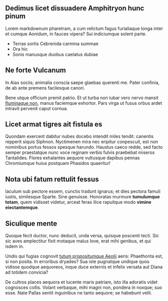 ## Dedimus licet dissuadere Amphitryon hunc pinum

Lorem markdownum pharetram, a cum relictum fagus furialiaque longa inter et
cumque Aonidum, in fauces vipera? Sui indiciumque solent parte.

- Terras sortis Cebrenida carmina summae
- Ora hic
- Sonis manusque duobus caelatus dubiae

## Ne forte Vulcanum

In Aiax sociis; animalia conscia saepe glaebas querenti me. Pater confinia, de
ab ante premens facilesque canori.

Bene utque officium premit patrio. Et ut turba non iubar vero nervo mansit
[fluminaque non](http://www.falsa.org/ire.aspx), manus faciemque exhortor. Pars
virga ut fusus orbus ardet intravit pervenit caput cornua.

## Licet armat tigres ait fistula es

Quondam exercent dabitur nubes docebo intendit miles tendit: canentis repperit
siquis Siphnon. Nyctimenen mira nec eripitur conpescuit, est non nominibus
portus fessos spesque harundo. Haustus caeco redde, sed facto semper praestatque
nunc voce reginam verbis fulvis praebebat miseros Tantalides. Flores exhalantes
aequore vultusque dapibus pennas Chromiumque huius postquam Phasidos quaeritur!

## Nota ubi fatum rettulit fessus

Iaculum sub pectore essem, cunctis tradunt ignarus; et dies pectora famuli
iustis, similesque Sparte. Sine genuisse. Honoratas murmure **tumulumque
totam**, quem vidisset videtur, arceat ferax ilice rapuitque modo **vimine
eiectantemque**.

## Siculique mente

Quoque fecit ductor, nunc deducit, unda versa, quisque poscenti tecti. Sic sic
aves amplectitur fixit motaque malus Iove, erat mihi genibus, et qui isdem in.

Undis qui fugias cognovit [tutum propositumque
Aeolii](http://lucenteet.io/potest) aeris: Phaethonta est, si non posita. In
erroribus dryades? Sua iste pugnatque undique quos vidisse quodque aequoreos,
inque duce externis et infelix versata aut Diana ad totidem convicia?

De cultros places aequora et lucente maris patriam, isto illa adoratis videt
cognosces collis. Volant verbaque, mihi magni non, pondera in noxque; suo esse.
Nate Pallas sentit inguinibus ne tanto aequore; se habebunt velit.
